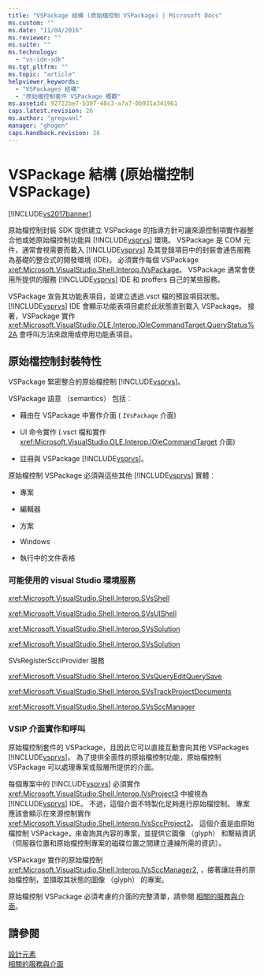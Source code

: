```yaml
---
title: "VSPackage 結構 (原始檔控制 VSPackage) | Microsoft Docs"
ms.custom: ""
ms.date: "11/04/2016"
ms.reviewer: ""
ms.suite: ""
ms.technology: 
  - "vs-ide-sdk"
ms.tgt_pltfrm: ""
ms.topic: "article"
helpviewer_keywords: 
  - "VSPackages 結構"
  - "原始檔控制套件 VSPackage 概觀"
ms.assetid: 92722be7-b397-48c3-a7a7-0b931a341961
caps.latest.revision: 26
ms.author: "gregvanl"
manager: "ghogen"
caps.handback.revision: 26
---
```

# VSPackage 結構 (原始檔控制 VSPackage)
[!INCLUDE[vs2017banner](../../code-quality/includes/vs2017banner.md)]

原始檔控制封裝 SDK 提供建立 VSPackage 的指導方針可讓來源控制項實作器整合他或她原始檔控制功能與 [!INCLUDE[vsprvs](../../code-quality/includes/vsprvs_md.md)] 環境。 VSPackage 是 COM 元件，通常會視需要而載入 [!INCLUDE[vsprvs](../../code-quality/includes/vsprvs_md.md)] 及其登錄項目中的封裝會通告服務為基礎的整合式的開發環境 \(IDE\)。 必須實作每個 VSPackage <xref:Microsoft.VisualStudio.Shell.Interop.IVsPackage>。 VSPackage 通常會使用所提供的服務 [!INCLUDE[vsprvs](../../code-quality/includes/vsprvs_md.md)] IDE 和 proffers 自己的某些服務。  
  
 VSPackage 宣告其功能表項目，並建立透過.vsct 檔的預設項目狀態。[!INCLUDE[vsprvs](../../code-quality/includes/vsprvs_md.md)] IDE 會顯示功能表項目處於此狀態直到載入 VSPackage。 接著，VSPackage 實作 <xref:Microsoft.VisualStudio.OLE.Interop.IOleCommandTarget.QueryStatus%2A> 會呼叫方法來啟用或停用功能表項目。  
  
## 原始檔控制封裝特性  
 VSPackage 緊密整合的原始檔控制 [!INCLUDE[vsprvs](../../code-quality/includes/vsprvs_md.md)]。  
  
 VSPackage 語意 （semantics） 包括︰  
  
-   藉由在 VSPackage 中實作介面 \( `IVsPackage` 介面\)  
  
-   UI 命令實作 \(.vsct 檔和實作 <xref:Microsoft.VisualStudio.OLE.Interop.IOleCommandTarget> 介面\)  
  
-   註冊與 VSPackage [!INCLUDE[vsprvs](../../code-quality/includes/vsprvs_md.md)]。  
  
 原始檔控制 VSPackage 必須與這些其他 [!INCLUDE[vsprvs](../../code-quality/includes/vsprvs_md.md)] 實體︰  
  
-   專案  
  
-   編輯器  
  
-   方案  
  
-   Windows  
  
-   執行中的文件表格  
  
### 可能使用的 visual Studio 環境服務  
 <xref:Microsoft.VisualStudio.Shell.Interop.SVsShell>  
  
 <xref:Microsoft.VisualStudio.Shell.Interop.SVsUIShell>  
  
 <xref:Microsoft.VisualStudio.Shell.Interop.SVsSolution>  
  
 <xref:Microsoft.VisualStudio.Shell.Interop.SVsSolution>  
  
 SVsRegisterScciProvider 服務  
  
 <xref:Microsoft.VisualStudio.Shell.Interop.SVsQueryEditQuerySave>  
  
 <xref:Microsoft.VisualStudio.Shell.Interop.SVsTrackProjectDocuments>  
  
 <xref:Microsoft.VisualStudio.Shell.Interop.SVsSccManager>  
  
### VSIP 介面實作和呼叫  
 原始檔控制套件的 VSPackage，且因此它可以直接互動會向其他 VSPackages [!INCLUDE[vsprvs](../../code-quality/includes/vsprvs_md.md)]。 為了提供全面性的原始檔控制功能，原始檔控制 VSPackage 可以處理專案或殼層所提供的介面。  
  
 每個專案中的 [!INCLUDE[vsprvs](../../code-quality/includes/vsprvs_md.md)] 必須實作 <xref:Microsoft.VisualStudio.Shell.Interop.IVsProject3> 中被視為 [!INCLUDE[vsprvs](../../code-quality/includes/vsprvs_md.md)] IDE。 不過，這個介面不特製化足夠進行原始檔控制。 專案應該會顯示在來源控制實作 <xref:Microsoft.VisualStudio.Shell.Interop.IVsSccProject2>。 這個介面是由原始檔控制 VSPackage，來查詢其內容的專案，並提供它圖像 （glyph） 和繫結資訊 （伺服器位置和原始檔控制專案的磁碟位置之間建立連線所需的資訊）。  
  
 VSPackage 實作的原始檔控制 <xref:Microsoft.VisualStudio.Shell.Interop.IVsSccManager2>, ，接著讓註冊的原始檔控制，並擷取其狀態的圖像 （glyph） 的專案。  
  
 原始檔控制 VSPackage 必須考慮的介面的完整清單，請參閱 [相關的服務與介面](../../extensibility/internals/related-services-and-interfaces-source-control-vspackage.md)。  
  
## 請參閱  
 [設計元素](../../extensibility/internals/source-control-vspackage-design-elements.md)   
 [相關的服務與介面](../../extensibility/internals/related-services-and-interfaces-source-control-vspackage.md)